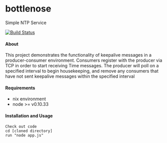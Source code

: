 # bottlenose
Simple NTP Service

[![Build Status](https://travis-ci.org/warebot/bottlenose.svg?branch=master)](https://travis-ci.org/warebot/bottlenose)

#### About
This project demonstrates the functionality of keepalive messages in a producer-consumer environment. Consumers register with the producer via TCP in order to start receiving Time messages. The producer will poll on a specified interval to begin housekeeping, and remove any consumers that have not sent keepalive messages within the specified interval
#### Requirements
- nix environment
- node >= v0.10.33

#### Installation and Usage
    Check out code
    cd [cloned directory]
    run "node app.js"
